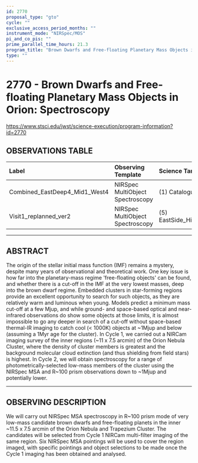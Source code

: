 ```yaml
---
id: 2770
proposal_type: "gto"
cycle: ""
exclusive_access_period_months: ""
instrument_mode: "NIRSpec/MOS"
pi_and_co_pis: ""
prime_parallel_time_hours: 21.3
program_title: "Brown Dwarfs and Free-floating Planetary Mass Objects in Orion: Spectroscopy"
type: ""
---
```

# 2770 - Brown Dwarfs and Free-floating Planetary Mass Objects in Orion: Spectroscopy
https://www.stsci.edu/jwst/science-execution/program-information?id=2770
## OBSERVATIONS TABLE
| Label                       | Observing Template               | Science Target        |
| :-------------------------- | :------------------------------- | :-------------------- |
| Combined_EastDeep4_Mid1_West4 | NIRSpec MultiObject Spectroscopy | (1) Catalogue_4       |
| Visit1_replanned_ver2       | NIRSpec MultiObject Spectroscopy | (5) EastSide_HiConRefs|

---

## ABSTRACT

The origin of the stellar initial mass function (IMF) remains a mystery, despite many years of observational and theoretical work. One key issue is how far into the planetary-mass regime 'free-floating objects' can be found, and whether there is a cut-off in the IMF at the very lowest masses, deep into the brown dwarf regime. Embedded clusters in star-forming regions provide an excellent opportunity to search for such objects, as they are relatively warm and luminous when young. Models predict a minimum mass cut-off at a few Mjup, and while ground- and space-based optical and near-infrared observations do show some objects at those limits, it is almost impossible to go any deeper in search of a cut-off without space-based thermal-IR imaging to catch cool (< 1000K) objects at ~1Mjup and below (assuming a 1Myr age for the cluster). In Cycle 1, we carried out a NIRCam imaging survey of the inner regions (~11 x 7.5 arcmin) of the Orion Nebula Cluster, where the density of cluster members is greatest and the background molecular cloud extinction (and thus shielding from field stars) is highest. In Cycle 2, we will obtain spectroscopy for a range of photometrically-selected low-mass members of the cluster using the NIRSpec MSA and R~100 prism observations down to ~1Mjup and potentially lower.

---

## OBSERVING DESCRIPTION

We will carry out NIRSpec MSA spectroscopy in R~100 prism mode of very low-mass candidate brown dwarfs and free-floating planets in the inner ~11.5 x 7.5 arcmin of the Orion Nebula and Trapezium Cluster. The candidates will be selected from Cycle 1 NIRCam multi-filter imaging of the same region.
Six NIRSpec MSA pointings will be used to cover the region imaged, with specific pointings and object selections to be made once the Cycle 1 imaging has been obtained and analysed.
